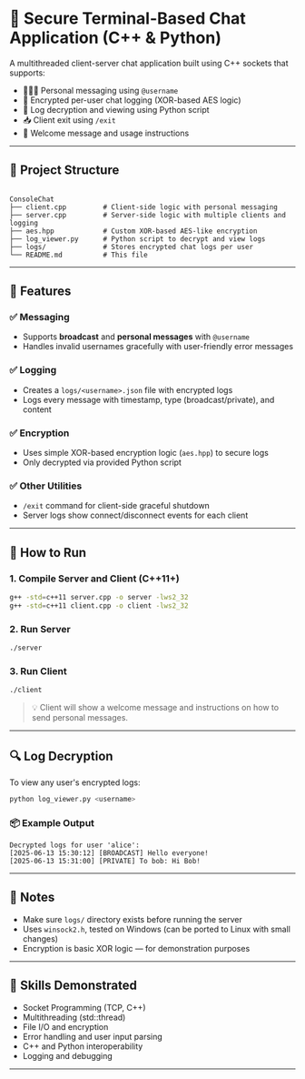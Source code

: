 
# 🔐 Secure Terminal-Based Chat Application (C++ & Python)

A multithreaded client-server chat application built using C++ sockets that supports:

- 🧑‍🤝‍🧑 Personal messaging using `@username`
- 🔐 Encrypted per-user chat logging (XOR-based AES logic)
- 🧪 Log decryption and viewing using Python script
- 📥 Client exit using `/exit`
- 💬 Welcome message and usage instructions

---

## 📁 Project Structure

```

ConsoleChat
├── client.cpp         # Client-side logic with personal messaging
├── server.cpp         # Server-side logic with multiple clients and logging
├── aes.hpp            # Custom XOR-based AES-like encryption
├── log_viewer.py      # Python script to decrypt and view logs
├── logs/              # Stores encrypted chat logs per user
└── README.md          # This file

````

---

## 🚀 Features

### ✅ Messaging
- Supports **broadcast** and **personal messages** with `@username`
- Handles invalid usernames gracefully with user-friendly error messages

### ✅ Logging
- Creates a `logs/<username>.json` file with encrypted logs
- Logs every message with timestamp, type (broadcast/private), and content

### ✅ Encryption
- Uses simple XOR-based encryption logic (`aes.hpp`) to secure logs
- Only decrypted via provided Python script

### ✅ Other Utilities
- `/exit` command for client-side graceful shutdown
- Server logs show connect/disconnect events for each client

---

## 🧪 How to Run

### 1. Compile Server and Client (C++11+)
```bash
g++ -std=c++11 server.cpp -o server -lws2_32
g++ -std=c++11 client.cpp -o client -lws2_32
````

### 2. Run Server

```bash
./server
```

### 3. Run Client

```bash
./client
```

> 💡 Client will show a welcome message and instructions on how to send personal messages.

---

## 🔍 Log Decryption

To view any user's encrypted logs:

```bash
python log_viewer.py <username>
```

### 📦 Example Output

```
Decrypted logs for user 'alice':
[2025-06-13 15:30:12] [BROADCAST] Hello everyone!
[2025-06-13 15:31:00] [PRIVATE] To bob: Hi Bob!
```

---

## 📌 Notes

* Make sure `logs/` directory exists before running the server
* Uses `winsock2.h`, tested on Windows (can be ported to Linux with small changes)
* Encryption is basic XOR logic — for demonstration purposes

---

## 🧠 Skills Demonstrated

* Socket Programming (TCP, C++)
* Multithreading (std::thread)
* File I/O and encryption
* Error handling and user input parsing
* C++ and Python interoperability
* Logging and debugging

---


